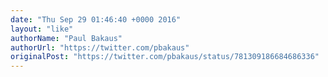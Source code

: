 ```yaml
---
date: "Thu Sep 29 01:46:40 +0000 2016"
layout: "like"
authorName: "Paul Bakaus"
authorUrl: "https://twitter.com/pbakaus"
originalPost: "https://twitter.com/pbakaus/status/781309186684686336"
---
```

